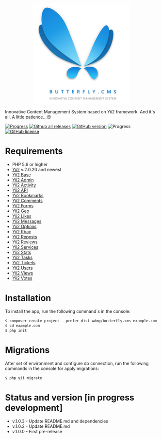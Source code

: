 <p align="center">
    <a href="https://butterflycms.com/" target="_blank">
        <img src="./docs/images/logotype.png" width="320" alt="Butterfly.CMS" />
    </a>
</p>

Innovative Content Management System based on Yii2 framework. And it's all. A little patience...😉

[![Progress](https://img.shields.io/badge/required-Yii2_v2.0.13-blue.svg)](https://packagist.org/packages/yiisoft/yii2) [![Github all releases](https://img.shields.io/github/downloads/wdmg/butterfly.cms/total.svg)](https://GitHub.com/wdmg/butterfly.cms/releases/) [![GitHub version](https://badge.fury.io/gh/wdmg%2Fbutterfly.cms.svg)](https://github.com/wdmg/butterfly.cms) ![Progress](https://img.shields.io/badge/progress-in_development-red.svg) [![GitHub license](https://img.shields.io/github/license/wdmg/butterfly.cms.svg)](https://github.com/wdmg/butterfly.cms/blob/master/LICENSE)

# Requirements 
* PHP 5.6 or higher
* [Yii2](hhttps://github.com/yiisoft/yii2) v.2.0.20 and newest
* [Yii2 Base](https://github.com/wdmg/yii2-base)
* [Yii2 Admin](https://github.com/wdmg/wdmg/yii2-admin)
* [Yii2 Activity](https://github.com/wdmg/wdmg/yii2-activity)
* [Yii2 API](https://github.com/wdmg/wdmg/yii2-api)
* [Yii2 Bookmarks](https://github.com/wdmg/wdmg/yii2-bookmarks)
* [Yii2 Comments](https://github.com/wdmg/wdmg/yii2-comments)
* [Yii2 Forms](https://github.com/wdmg/wdmg/yii2-forms)
* [Yii2 Geo](https://github.com/wdmg/wdmg/yii2-geo)
* [Yii2 Likes](https://github.com/wdmg/wdmg/yii2-likes)
* [Yii2 Messages](https://github.com/wdmg/wdmg/yii2-messages)
* [Yii2 Options](https://github.com/wdmg/wdmg/yii2-options)
* [Yii2 Rbac](https://github.com/wdmg/wdmg/yii2-rbac)
* [Yii2 Reposts](https://github.com/wdmg/wdmg/yii2-reposts)
* [Yii2 Reviews](https://github.com/wdmg/wdmg/yii2-reviews)
* [Yii2 Services](https://github.com/wdmg/wdmg/yii2-services)
* [Yii2 Stats](https://github.com/wdmg/wdmg/yii2-stats)
* [Yii2 Tasks](https://github.com/wdmg/wdmg/yii2-tasks)
* [Yii2 Tickets](https://github.com/wdmg/wdmg/yii2-tickets)
* [Yii2 Users](https://github.com/wdmg/wdmg/yii2-users)
* [Yii2 Views](https://github.com/wdmg/wdmg/yii2-views)
* [Yii2 Votes](https://github.com/wdmg/wdmg/yii2-votes)

# Installation
To install the app, run the following command`s in the console:

    $ composer create-project --prefer-dist wdmg/butterfly.cms example.com
    $ cd example.com
    $ php init

# Migrations
After set of environment and configure db connection, run the following commands in the console for apply migrations:

    $ php yii migrate

# Status and version [in progress development]
* v.1.0.3 - Update README.md and dependencies
* v.1.0.2 - Update README.md
* v.1.0.0 - First pre-release